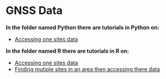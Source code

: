 # GNSS Data
**In the folder named Python there are tutorials in Python on:**
 - [Accessing one sites data](Introduction_to_GNSS_data_using_FITS_in_Python.ipynb)
 
 **In the folder named R there are tutorials in R on:**
  - [Accessing one sites data](Introduction_to_GNSS_data_using_FITS_in_R.ipynb)
  - [Finding mutiple sites in an area then accessing there data](Multiple_station_access_for_GNSS_data_in_R.ipynb)
